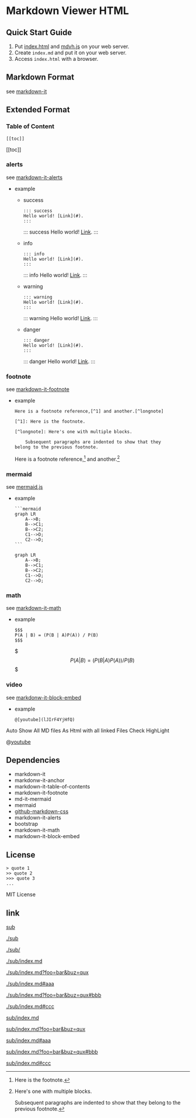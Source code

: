 # Markdown Viewer HTML

## Quick Start Guide

1. Put [index.html](./dist/index.html) and [mdvh.js](./dist/mdvh.js) on your web server.
2. Create `index.md` and put it on your web server.
3. Access `index.html` with a browser.

## Markdown Format

see [markdown-it](https://github.com/markdown-it/markdown-it)

## Extended Format
### Table of Content

```
[[toc]]
```

[[toc]]

### alerts

see [markdown-it-alerts](https://github.com/nunof07/markdown-it-alerts#readme)

- example
  - success
    
    ```
    ::: success
    Hello world! [Link](#).
    :::
    ```
    
    ::: success
    Hello world! [Link](#).
    :::
    
  - info
  
    ```
    ::: info
    Hello world! [Link](#).
    :::
    ```
    
    ::: info
    Hello world! [Link](#).
    :::
    
  - warning
    
    ```
    ::: warning
    Hello world! [Link](#).
    :::
    ```
    
    ::: warning
    Hello world! [Link](#).
    :::
    
  - danger
    
    ```
    ::: danger
    Hello world! [Link](#).
    :::
    ```
    
    ::: danger
    Hello world! [Link](#).
    :::

### footnote

see [markdown-it-footnote](https://github.com/markdown-it/markdown-it-footnote)

- example

  ```
  Here is a footnote reference,[^1] and another.[^longnote]

  [^1]: Here is the footnote.
  
  [^longnote]: Here's one with multiple blocks.
  
      Subsequent paragraphs are indented to show that they
  belong to the previous footnote.
  ```
  
  Here is a footnote reference,[^1] and another.[^longnote]

  [^1]: Here is the footnote.
  
  [^longnote]: Here's one with multiple blocks.
  
      Subsequent paragraphs are indented to show that they
  belong to the previous footnote.

### mermaid

see [mermaid.js](https://mermaid-js.github.io/mermaid/#/)

- example

  ````
  ```mermaid
  graph LR
      A-->B;
      B-->C1;
      B-->C2;
      C1-->D;
      C2-->D;
  ```
  ````
  
  ```mermaid
  graph LR
      A-->B;
      B-->C1;
      B-->C2;
      C1-->D;
      C2-->D;
  ```

### math

see [markdown-it-math](https://github.com/runarberg/markdown-it-math)

- example
  
  ```
  $$$
  P(A | B) = (P(B | A)P(A)) / P(B)
  $$$
  ```
  
  $$$
  P(A | B) = (P(B | A)P(A)) / P(B)
  $$$

### video

see [markdonw-it-block-embed](https://github.com/rotorz/markdown-it-block-embed)

- example
  
  ```
  @[youtube](lJIrF4YjHfQ)
  ```

Auto Show All MD files As Html with all linked Files
Check HighLight

    
  @[youtube](lJIrF4YjHfQ)

## Dependencies

- markdown-it
- markdonw-it-anchor
- markdown-it-table-of-contents
- markdown-it-footnote
- md-it-mermaid
- mermaid
- [github-markdown-css](https://github.com/sindresorhus/github-markdown-css)
- markdown-it-alerts
- bootstrap
- markdown-it-math
- markdown-it-block-embed

## License

```
> quote 1
>> quote 2
>>> quote 3
...
```

MIT License

## link

[sub](sub)

[./sub](./sub)

[./sub/](./sub/)

[./sub/index.md](./sub/index.md)

[./sub/index.md?foo=bar&buz=qux](./sub/index.md?foo=bar&buz=qux)

[./sub/index.md#aaa](./sub/index.md#aaa)

[./sub/index.md?foo=bar&buz=qux#bbb](./sub/index.md?foo=bar&buz=qux#bbb)

[./sub/index.md#ccc](./sub/index.md#ccc)

[sub/index.md](sub/index.md)

[sub/index.md?foo=bar&buz=qux](sub/index.md?foo=bar&buz=qux)

[sub/index.md#aaa](sub/index.md#aaa)

[sub/index.md?foo=bar&buz=qux#bbb](sub/index.md?foo=bar&buz=qux#bbb)

[sub/index.md#ccc](sub/index.md#ccc)

